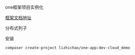 
one框架项目实例化

[框架文档地址](https://www.kancloud.cn/vic-one/php-one/826876)

分布式列子

安装

```shell
composer create-project lizhichao/one-app:dev-cloud_demo
```
